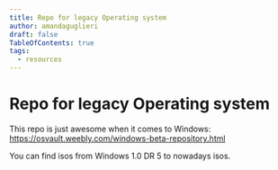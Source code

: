 ```yaml
---
title: Repo for legacy Operating system 
author: amandaguglieri
draft: false
TableOfContents: true
tags: 
  - resources
---
```


# Repo for legacy Operating system

This repo is just awesome when it comes to Windows: https://osvault.weebly.com/windows-beta-repository.html

You can find  isos from Windows 1.0 DR 5 to nowadays isos.